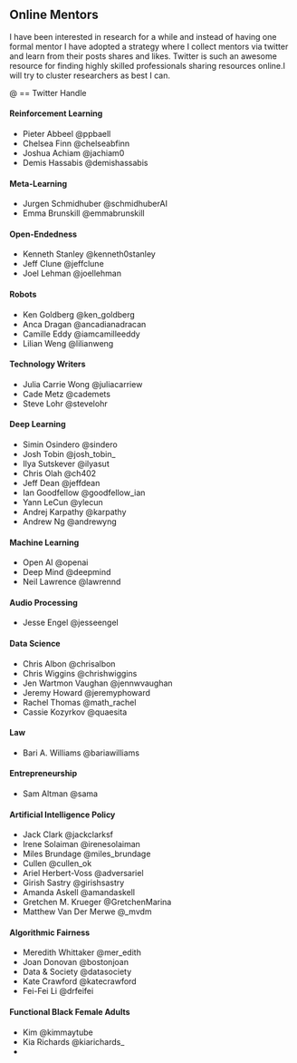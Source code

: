 
## Online Mentors

I have been interested in research for a while and instead of having one formal mentor I have adopted a strategy where I collect mentors via twitter and learn from their posts shares and likes. Twitter is such an awesome resource for finding highly skilled professionals sharing resources online.I will try to cluster researchers as best I can.

@ == Twitter Handle

#### Reinforcement Learning
  - Pieter Abbeel @ppbaell
  - Chelsea Finn @chelseabfinn
  - Joshua Achiam @jachiam0
  - Demis Hassabis @demishassabis
  
#### Meta-Learning
  - Jurgen Schmidhuber @schmidhuberAI
  - Emma Brunskill @emmabrunskill

#### Open-Endedness
  - Kenneth Stanley @kenneth0stanley
  - Jeff Clune @jeffclune
  - Joel Lehman @joellehman

#### Robots
  - Ken Goldberg @ken_goldberg
  - Anca Dragan @ancadianadracan
  - Camille Eddy @iamcamilleeddy
  - Lilian Weng @lilianweng
  
#### Technology Writers
  - Julia Carrie Wong @juliacarriew
  - Cade Metz @cademets
  - Steve Lohr @stevelohr

#### Deep Learning
  - Simin Osindero @sindero
  - Josh Tobin @josh_tobin_
  - Ilya Sutskever @ilyasut
  - Chris Olah @ch402
  - Jeff Dean @jeffdean
  - Ian Goodfellow @goodfellow_ian
  - Yann LeCun @ylecun
  - Andrej Karpathy @karpathy
  - Andrew Ng @andrewyng

#### Machine Learning
  - Open AI @openai
  - Deep Mind @deepmind
  - Neil Lawrence @lawrennd

#### Audio Processing
  - Jesse Engel @jesseengel
 
#### Data Science
  - Chris Albon @chrisalbon
  - Chris Wiggins @chrishwiggins
  - Jen Wartmon Vaughan @jennwvaughan
  - Jeremy Howard @jeremyphoward
  - Rachel Thomas @math_rachel
  - Cassie Kozyrkov @quaesita
  

#### Law
  - Bari A. Williams @bariawilliams

#### Entrepreneurship
  - Sam Altman @sama

#### Artificial Intelligence Policy
  - Jack Clark @jackclarksf
  - Irene Solaiman @irenesolaiman
  - Miles Brundage @miles_brundage
  - Cullen @cullen_ok
  - Ariel Herbert-Voss @adversariel
  - Girish Sastry @girishsastry
  - Amanda Askell @amandaskell
  - Gretchen M. Krueger @GretchenMarina
  - Matthew Van Der Merwe @_mvdm
  
#### Algorithmic Fairness
  - Meredith Whittaker @mer_edith
  - Joan Donovan @bostonjoan
  - Data & Society @datasociety
  - Kate Crawford @katecrawford
  - Fei-Fei Li @drfeifei


#### Functional Black Female Adults
  - Kim @kimmaytube
  - Kia Richards @kiarichards_
  -
